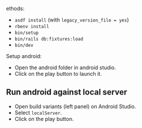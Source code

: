ethods:
  * `asdf install` (with `legacy_version_file = yes`)
  * `rbenv install`
* `bin/setup`
* `bin/rails db:fixtures:load`
* `bin/dev`

Setup android:

* Open the android folder in android studio.
* Click on the play button to launch it.

## Run android against local server

* Open build variants (left panel) on Android Studio.
* Select `localServer`.
* Click on the play button.
